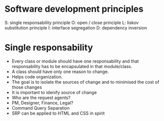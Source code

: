 # Software development principles

S: single responsability principle
O: open / close principle
L: liskov substitution principle
I: interface segregation
D: dependency inversion

# Single responsability

-   Every class or module should have one responsability and that responsability has to be encapsulated in that module/class.
-   A class should have only one reason to change.
-   Helps code organization.
-   The goal is to isolate the sources of change and to minimised the cost of those changes
-   It is important to idenify source of change
-   Who are the request agents?
-   PM, Designer, Finance, Legal?
-   Command Query Separation
-   SRP can be applied to HTML and CSS in spirit
